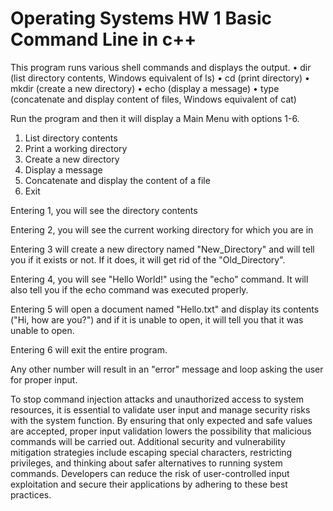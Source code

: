 # Operating Systems HW 1 Basic Command Line in c++

This program runs various shell commands and displays the output.
• dir (list directory contents, Windows equivalent of ls)
• cd (print directory)
• mkdir (create a new directory)
• echo (display a message)
• type (concatenate and display content of files, Windows equivalent of cat)


Run the program and then it will display a Main Menu with options 1-6.
1. List directory contents
2. Print a working directory 
3. Create a new directory 
4. Display a message 
5. Concatenate and display the content of a file 
6. Exit


Entering 1, you will see the directory contents 

Entering 2, you will see the current working directory for which you are in

Entering 3 will create a new directory named "New_Directory" and will tell you if it exists or not. If it does, it will get rid of the "Old_Directory".

Entering 4, you will see "Hello World!" using the "echo" command. It will also tell you if the echo command was executed properly.

Entering 5 will open a document named "Hello.txt" and display its contents ("Hi, how are you?") and if it is unable to open, it will tell you that it was unable to open.

Entering 6 will exit the entire program.

Any other number will result in an "error" message and loop asking the user for proper input.

To stop command injection attacks and unauthorized access to system resources, it is essential to validate user input and manage security risks with the system function. By ensuring that only expected and safe values are accepted, proper input validation lowers the possibility that malicious commands will be carried out. Additional security and vulnerability mitigation strategies include escaping special characters, restricting privileges, and thinking about safer alternatives to running system commands. Developers can reduce the risk of user-controlled input exploitation and secure their applications by adhering to these best practices.
